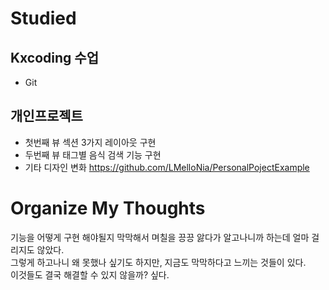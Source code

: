 # Studied

## Kxcoding 수업
- Git

## 개인프로젝트
- 첫번째 뷰 섹션 3가지 레이아웃 구현
- 두번째 뷰 태그별 음식 검색 기능 구현
- 기타 디자인 변화
https://github.com/LMelloNia/PersonalPojectExample

# Organize My Thoughts
기능을 어떻게 구현 해야될지 막막해서 며칠을 끙끙 앓다가 알고나니까 하는데 얼마 걸리지도 않았다.  
그렇게 하고나니 왜 못했나 싶기도 하지만, 지금도 막막하다고 느끼는 것들이 있다.  
이것들도 결국 해결할 수 있지 않을까? 싶다.
